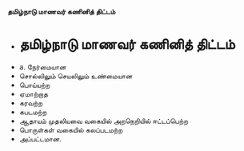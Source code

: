 **தமிழ்நாடு மாணவர் கணினித் திட்டம்**
- # தமிழ்நாடு மாணவர் கணினித் திட்டம்
- a. நேர்மையான
- சொல்லிலும் செயலிலும் உண்மையான
- பொய்யற்ற
- ஏமாற்றாத
- கரவற்ற
- கபடமற்ற
- ஆதாயம் முதலியவை வகையில் அறநெறியில் ஈட்டப்பெற்ற
- பொருள்கள் வகையில் கலப்படமற்ற
- அப்பட்டமான.


